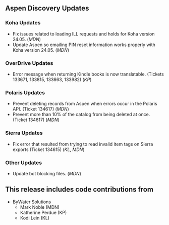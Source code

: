 ## Aspen Discovery Updates
### Koha Updates
- Fix issues related to loading ILL requests and holds for Koha version 24.05. (*MDN*)
- Update Aspen so emailing PIN reset information works properly with Koha version 24.05. (*MDN*)

### OverDrive Updates
- Error message when returning Kindle books is now translatable. (Tickets 133671, 133815, 133663, 133982) (*KP*)

### Polaris Updates
- Prevent deleting records from Aspen when errors occur in the Polaris API. (Ticket 134617) (*MDN*)
- Prevent more than 10% of the catalog from being deleted at once. (Ticket 134617) (*MDN*)

### Sierra Updates
- Fix error that resulted from trying to read invalid item tags on Sierra exports (Ticket 134615) (*KL*, *MDN*)

### Other Updates
- Update bot blocking files. (*MDN*)

## This release includes code contributions from
- ByWater Solutions
  - Mark Noble (MDN)
  - Katherine Perdue (KP)
  - Kodi Lein (KL)
